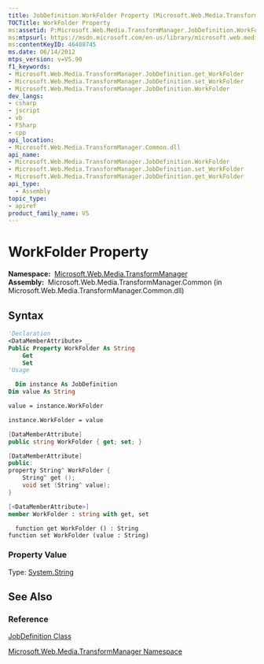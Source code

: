 ```yaml
---
title: JobDefinition.WorkFolder Property (Microsoft.Web.Media.TransformManager)
TOCTitle: WorkFolder Property
ms:assetid: P:Microsoft.Web.Media.TransformManager.JobDefinition.WorkFolder
ms:mtpsurl: https://msdn.microsoft.com/en-us/library/microsoft.web.media.transformmanager.jobdefinition.workfolder(v=VS.90)
ms:contentKeyID: 46408745
ms.date: 06/14/2012
mtps_version: v=VS.90
f1_keywords:
- Microsoft.Web.Media.TransformManager.JobDefinition.get_WorkFolder
- Microsoft.Web.Media.TransformManager.JobDefinition.set_WorkFolder
- Microsoft.Web.Media.TransformManager.JobDefinition.WorkFolder
dev_langs:
- csharp
- jscript
- vb
- FSharp
- cpp
api_location:
- Microsoft.Web.Media.TransformManager.Common.dll
api_name:
- Microsoft.Web.Media.TransformManager.JobDefinition.WorkFolder
- Microsoft.Web.Media.TransformManager.JobDefinition.set_WorkFolder
- Microsoft.Web.Media.TransformManager.JobDefinition.get_WorkFolder
api_type:
  - Assembly
topic_type:
- apiref
product_family_name: VS
---
```


# WorkFolder Property

**Namespace:**  [Microsoft.Web.Media.TransformManager](microsoft-web-media-transformmanager-namespace.md)  
**Assembly:**  Microsoft.Web.Media.TransformManager.Common (in Microsoft.Web.Media.TransformManager.Common.dll)

## Syntax

```vb
'Declaration
<DataMemberAttribute> _
Public Property WorkFolder As String
    Get
    Set
'Usage

  Dim instance As JobDefinition
Dim value As String

value = instance.WorkFolder

instance.WorkFolder = value
```

```csharp
[DataMemberAttribute]
public string WorkFolder { get; set; }
```

```cpp
[DataMemberAttribute]
public:
property String^ WorkFolder {
    String^ get ();
    void set (String^ value);
}
```

``` fsharp
[<DataMemberAttribute>]
member WorkFolder : string with get, set
```

```jscript
  function get WorkFolder () : String
function set WorkFolder (value : String)
```

### Property Value

Type: [System.String](https://msdn.microsoft.com/library/s1wwdcbf)  

## See Also

### Reference

[JobDefinition Class](jobdefinition-class-microsoft-web-media-transformmanager.md)

[Microsoft.Web.Media.TransformManager Namespace](microsoft-web-media-transformmanager-namespace.md)


